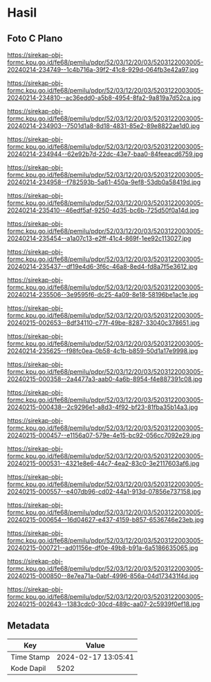 # Hasil

## Foto C Plano

https://sirekap-obj-formc.kpu.go.id/fe68/pemilu/pdpr/52/03/12/20/03/5203122003005-20240214-234749--1c4b716a-39f2-41c8-929d-064fb3e42a97.jpg

https://sirekap-obj-formc.kpu.go.id/fe68/pemilu/pdpr/52/03/12/20/03/5203122003005-20240214-234810--ac36edd0-a5b8-4954-8fa2-9a819a7d52ca.jpg

https://sirekap-obj-formc.kpu.go.id/fe68/pemilu/pdpr/52/03/12/20/03/5203122003005-20240214-234903--7501d1a8-8d18-4831-85e2-89e8822ae1d0.jpg

https://sirekap-obj-formc.kpu.go.id/fe68/pemilu/pdpr/52/03/12/20/03/5203122003005-20240214-234944--62e92b7d-22dc-43e7-baa0-84feeacd6759.jpg

https://sirekap-obj-formc.kpu.go.id/fe68/pemilu/pdpr/52/03/12/20/03/5203122003005-20240214-234958--f782593b-5a61-450a-9ef8-53db0a58419d.jpg

https://sirekap-obj-formc.kpu.go.id/fe68/pemilu/pdpr/52/03/12/20/03/5203122003005-20240214-235410--46edf5af-9250-4d35-bc6b-725d50f0a14d.jpg

https://sirekap-obj-formc.kpu.go.id/fe68/pemilu/pdpr/52/03/12/20/03/5203122003005-20240214-235454--a1a07c13-e2ff-41c4-869f-1ee92c113027.jpg

https://sirekap-obj-formc.kpu.go.id/fe68/pemilu/pdpr/52/03/12/20/03/5203122003005-20240214-235437--df19e4d6-3f6c-46a8-8ed4-fd8a7f5e3612.jpg

https://sirekap-obj-formc.kpu.go.id/fe68/pemilu/pdpr/52/03/12/20/03/5203122003005-20240214-235506--3e9595f6-dc25-4a09-8e18-58196be1ac1e.jpg

https://sirekap-obj-formc.kpu.go.id/fe68/pemilu/pdpr/52/03/12/20/03/5203122003005-20240215-002653--8df34110-c77f-49be-8287-33040c378651.jpg

https://sirekap-obj-formc.kpu.go.id/fe68/pemilu/pdpr/52/03/12/20/03/5203122003005-20240214-235625--f98fc0ea-0b58-4c1b-b859-50d1a17e9998.jpg

https://sirekap-obj-formc.kpu.go.id/fe68/pemilu/pdpr/52/03/12/20/03/5203122003005-20240215-000358--2a4477a3-aab0-4a6b-8954-f4e887391c08.jpg

https://sirekap-obj-formc.kpu.go.id/fe68/pemilu/pdpr/52/03/12/20/03/5203122003005-20240215-000438--2c9296e1-a8d3-4f92-bf23-81fba35b14a3.jpg

https://sirekap-obj-formc.kpu.go.id/fe68/pemilu/pdpr/52/03/12/20/03/5203122003005-20240215-000457--e1156a07-579e-4e15-bc92-056cc7092e29.jpg

https://sirekap-obj-formc.kpu.go.id/fe68/pemilu/pdpr/52/03/12/20/03/5203122003005-20240215-000531--4321e8e6-44c7-4ea2-83c0-3e2117603af6.jpg

https://sirekap-obj-formc.kpu.go.id/fe68/pemilu/pdpr/52/03/12/20/03/5203122003005-20240215-000557--e407db96-cd02-44a1-913d-07856e737158.jpg

https://sirekap-obj-formc.kpu.go.id/fe68/pemilu/pdpr/52/03/12/20/03/5203122003005-20240215-000654--16d04627-e437-4159-b857-6536746e23eb.jpg

https://sirekap-obj-formc.kpu.go.id/fe68/pemilu/pdpr/52/03/12/20/03/5203122003005-20240215-000721--ad01156e-df0e-49b8-b91a-6a5186635065.jpg

https://sirekap-obj-formc.kpu.go.id/fe68/pemilu/pdpr/52/03/12/20/03/5203122003005-20240215-000850--8e7ea71a-0abf-4996-856a-04d173431f4d.jpg

https://sirekap-obj-formc.kpu.go.id/fe68/pemilu/pdpr/52/03/12/20/03/5203122003005-20240215-002643--1383cdc0-30cd-489c-aa07-2c5939f0ef18.jpg


## Metadata

| Key        | Value               |
| ---------- | ------------------- |
| Time Stamp | 2024-02-17 13:05:41 |
| Kode Dapil | 5202                |



